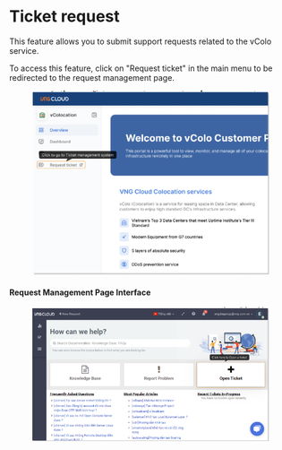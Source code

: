 # Ticket request

This feature allows you to submit support requests related to the vColo service.

To access this feature, click on "Request ticket" in the main menu to be redirected to the request management page.

<figure><img src="../../.gitbook/assets/image (228).png" alt=""><figcaption></figcaption></figure>

#### Request Management Page Interface

<figure><img src="../../.gitbook/assets/image (10) (1) (1) (1) (1) (1) (1) (1) (1) (1).png" alt=""><figcaption></figcaption></figure>
